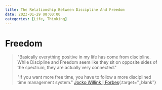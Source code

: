 ```yaml
---
title: The Relationship Between Discipline And Freedom
date: 2023-01-29 00:00:00
categories: [Life, Thinking]
---
```


# Freedom
> "Basically everything positive in my life has come from discipline. While Discipline and Freedom seem like
> they sit on opposite sides of the spectrum, they are actually very connected."
>
> "If you want more free time, you have to follow a more disciplined time management system."
> [Jocko Willink | Forbes](https://www.forbes.com/sites/danschawbel/2017/10/17/jocko-willink-the-relationship-between-discipline-and-freedom/){:target="_blank"}
